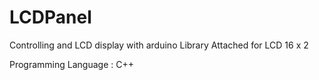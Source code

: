 # LCDPanel
Controlling and LCD display with arduino
Library Attached for LCD 16 x 2

Programming Language : C++

